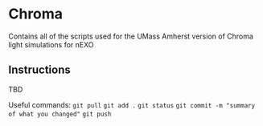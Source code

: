 # Chroma
Contains all of the scripts used for the UMass Amherst version of Chroma light simulations for nEXO

## Instructions
TBD

Useful commands:
`git pull`
`git add .`
`git status`
`git commit -m "summary of what you changed"`
`git push`


